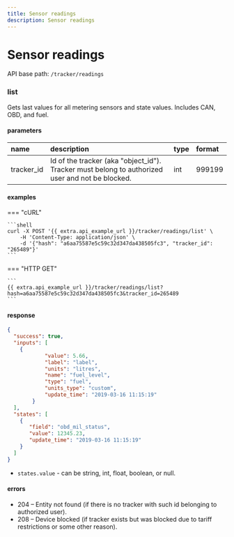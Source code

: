 ```yaml
---
title: Sensor readings
description: Sensor readings
---
```

# Sensor readings

API base path: `/tracker/readings`

### list

Gets last values for all metering sensors and state values. Includes CAN, OBD, and fuel.

#### parameters

| name | description | type | format |
| :------ | :------ | :----- | :----- |
| tracker_id | Id of the tracker (aka "object_id"). Tracker must belong to authorized user and not be blocked. | int | 999199 |

#### examples

=== "cURL"

    ```shell
    curl -X POST '{{ extra.api_example_url }}/tracker/readings/list' \
        -H 'Content-Type: application/json' \
        -d '{"hash": "a6aa75587e5c59c32d347da438505fc3", "tracker_id": "265489"}'
    ```

=== "HTTP GET"

    ```
    {{ extra.api_example_url }}/tracker/readings/list?hash=a6aa75587e5c59c32d347da438505fc3&tracker_id=265489
    ```

#### response

```json
{
  "success": true,
  "inputs": [
    {
            "value": 5.66,
            "label": "label",
            "units": "litres",
            "name": "fuel_level",
            "type": "fuel",
            "units_type": "custom",
            "update_time": "2019-03-16 11:15:19"
        }
  ],
  "states": [
    {
       "field": "obd_mil_status",
       "value": 12345.23,
       "update_time": "2019-03-16 11:15:19"
    }
  ]
}
```

* `states.value` - can be string, int, float, boolean, or null.

#### errors

* 204 – Entity not found (if there is no tracker with such id belonging to authorized user).
* 208 – Device blocked (if tracker exists but was blocked due to tariff restrictions or some other reason).

